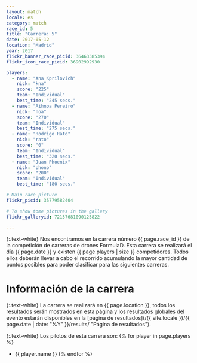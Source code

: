 ```yaml
---
layout: match
locale: es
category: match
race_id: 5
title: "Carrera: 5"
date: 2017-05-12
location: "Madrid"
year: 2017
flickr_banner_race_picid: 36463385394
flickr_icon_race_picid: 36902992930

players:
  - name: "Ana Kprilovich"
    nick: "kna"
    score: "225"
    team: "Individual"
    best_time: "245 secs."
  - name: "Aihnoa Pereiro"
    nick: "noa"
    score: "270"
    team: "Individual"
    best_time: "275 secs."
  - name: "Rodrigo Rato"
    nick: "rato"
    score: "0"
    team: "Individual"
    best_time: "320 secs."
  - name: "Juan Phoenix"
    nick: "phono"
    score: "200"
    team: "Individual"
    best_time: "180 secs."

# Main race picture
flickr_picid: 35779582404

# To show tome pictures in the gallery
flickr_galleryid: 72157681090125822

---
```


{:.text-white}
Nos encontramos en la carrera número {{ page.race_id }}
de la competición de carreras de drones FormulaD.
Esta carrera se realizará el día {{ page.date }}
y existen {{ page.players | size }} competidores.
Todos ellos deberán llevar a cabo el recorrido acumulando
la mayor cantidad de puntos posibles para poder clasificar para
las siguientes carreras.

Información de la carrera
=========================

{:.text-white}
La carrera se realizará en {{ page.location }},
todos los resultados serán mostrados en esta página y los
resultados globales del evento estarán disponibles en la
[página de resultados](/{{ site.locale }}/{{ page.date | date: "%Y" }}/results/ "Página de resultados").

{:.text-white}
Los pilotos de esta carrera son: 
{% for player in page.players %}
* {{ player.name }}
{% endfor %}
